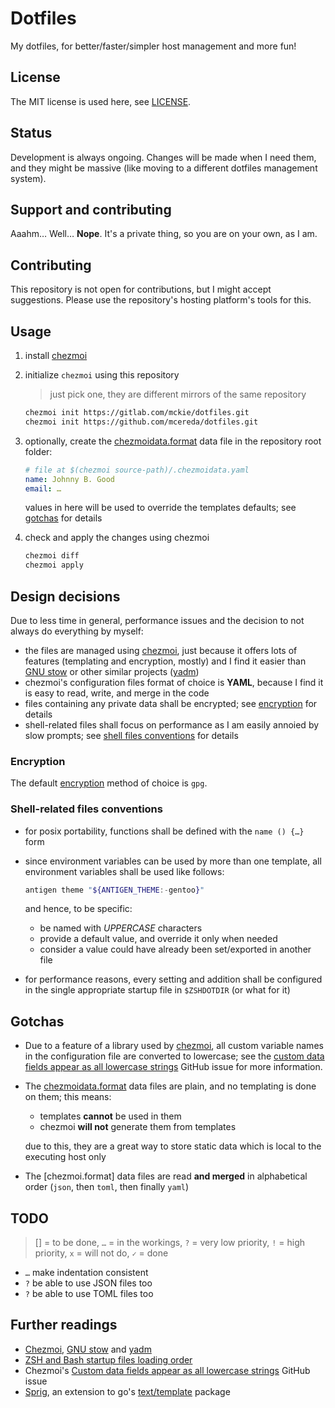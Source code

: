 # Dotfiles

My dotfiles, for better/faster/simpler host management and more fun!

## License

The MIT license is used here, see [LICENSE].

## Status

Development is always ongoing. Changes will be made when I need them, and they might be massive (like moving to a different dotfiles management system).

## Support and contributing

Aaahm… Well… **Nope**. It's a private thing, so you are on your own, as I am.

## Contributing

This repository is not open for contributions, but I might accept suggestions. Please use the repository's hosting platform's tools for this.

## Usage

1. install [chezmoi]
1. initialize `chezmoi` using this repository

   > just pick one, they are different mirrors of the same repository

   ```sh
   chezmoi init https://gitlab.com/mckie/dotfiles.git
   chezmoi init https://github.com/mcereda/dotfiles.git
   ```

1. optionally, create the [chezmoidata.format] data file in the repository root folder:

   ```yaml
   # file at $(chezmoi source-path)/.chezmoidata.yaml
   name: Johnny B. Good
   email: …
   ```

   values in here will be used to override the templates defaults; see [gotchas] for details

1. check and apply the changes using chezmoi

   ```sh
   chezmoi diff
   chezmoi apply
   ```

## Design decisions

Due to less time in general, performance issues and the decision to not always do everything by myself:

- the files are managed using [chezmoi], just because it offers lots of features (templating and encryption, mostly) and I find it easier than [GNU stow] or other similar projects ([yadm])
- chezmoi's configuration files format of choice is **YAML**, because I find it is easy to read, write, and merge in the code
- files containing any private data shall be encrypted; see [encryption](#encryption) for details
- shell-related files shall focus on performance as I am easily annoied by slow prompts; see [shell files conventions](#shell-files-conventions) for details

### Encryption

The default [encryption] method of choice is `gpg`.

### Shell-related files conventions

- for posix portability, functions shall be defined with the `name () {…}` form
- since environment variables can be used by more than one template, all environment variables shall be used like follows:

  ```sh
  antigen theme "${ANTIGEN_THEME:-gentoo}"
  ```

  and hence, to be specific:

  - be named with _UPPERCASE_ characters
  - provide a default value, and override it only when needed
  - consider a value could have already been set/exported in another file

- for performance reasons, every setting and addition shall be configured in the single appropriate startup file in `$ZSHDOTDIR` (or what for it)

## Gotchas

- Due to a feature of a library used by [chezmoi], all custom variable names in the configuration file are converted to lowercase; see the [custom data fields appear as all lowercase strings] GitHub issue for more information.

- The [chezmoidata.format] data files are plain, and no templating is done on them; this means:

  - templates **cannot** be used in them
  - chezmoi **will not** generate them from templates

  due to this, they are a great way to store static data which is local to the executing host only

- The [chezmoi.format] data files are read **and merged** in alphabetical order (`json`, then `toml`, then finally `yaml`)

## TODO

> [] = to be done, `…` = in the workings, `?` = very low priority, `!` = high priority, `x` = will not do, `✓` = done

- `…` make indentation consistent
- `?` be able to use JSON files too
- `?` be able to use TOML files too

## Further readings

- [Chezmoi], [GNU stow] and [yadm]
- [ZSH and Bash startup files loading order]
- Chezmoi's [Custom data fields appear as all lowercase strings] GitHub issue
- [Sprig], an extension to go's [text/template] package

[gotchas]: #gotchas
[license]: LICENSE

[chezmoidata.format]: https://www.chezmoi.io/reference/special-files-and-directories/chezmoidata-format/
[encryption]: https://www.chezmoi.io/user-guide/encryption/

[chezmoi]: https://www.chezmoi.io/
[gnu stow]: https://www.gnu.org/software/stow/
[sprig]: https://masterminds.github.io/sprig/
[text/template]: https://pkg.go.dev/text/template
[yadm]: https://yadm.io/

[custom data fields appear as all lowercase strings]: https://github.com/twpayne/chezmoi/issues/463
[zsh and bash startup files loading order]: https://shreevatsa.wordpress.com/2008/03/30/zshbash-startup-files-loading-order-bashrc-zshrc-etc/
